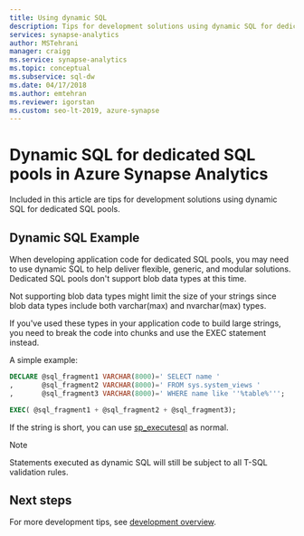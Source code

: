 ```yaml
---
title: Using dynamic SQL 
description: Tips for development solutions using dynamic SQL for dedicated SQL pools in Azure Synapse Analytics.
services: synapse-analytics
author: MSTehrani
manager: craigg
ms.service: synapse-analytics
ms.topic: conceptual
ms.subservice: sql-dw 
ms.date: 04/17/2018
ms.author: emtehran
ms.reviewer: igorstan
ms.custom: seo-lt-2019, azure-synapse
---
```


# Dynamic SQL for dedicated SQL pools in Azure Synapse Analytics

Included in this article are tips for development solutions using dynamic SQL for dedicated SQL pools.

## Dynamic SQL Example

When developing application code for dedicated SQL pools, you may need to use dynamic SQL to help deliver flexible, generic, and modular solutions. Dedicated SQL pools don't support blob data types at this time.

Not supporting blob data types might limit the size of your strings since blob data types include both varchar(max) and nvarchar(max) types.

If you've used these types in your application code to build large strings, you need to break the code into chunks and use the EXEC statement instead.

A simple example:

```sql
DECLARE @sql_fragment1 VARCHAR(8000)=' SELECT name '
,       @sql_fragment2 VARCHAR(8000)=' FROM sys.system_views '
,       @sql_fragment3 VARCHAR(8000)=' WHERE name like ''%table%''';

EXEC( @sql_fragment1 + @sql_fragment2 + @sql_fragment3);
```

If the string is short, you can use [sp_executesql](/sql/relational-databases/system-stored-procedures/sp-executesql-transact-sql?toc=/azure/synapse-analytics/sql-data-warehouse/toc.json&bc=/azure/synapse-analytics/sql-data-warehouse/breadcrumb/toc.json&view=azure-sqldw-latest) as normal.

> [!NOTE]
> Statements executed as dynamic SQL will still be subject to all T-SQL validation rules.

## Next steps

For more development tips, see [development overview](sql-data-warehouse-overview-develop.md).
